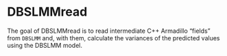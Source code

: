 
<!-- README.md is generated from README.Rmd. Please edit that file -->

# DBSLMMread

<!-- badges: start -->
<!-- badges: end -->

The goal of DBSLMMread is to read intermediate C++ Armadillo “fields”
from `DBSLMM` and, with them, calculate the variances of the predicted
values using the DBSLMM model.
